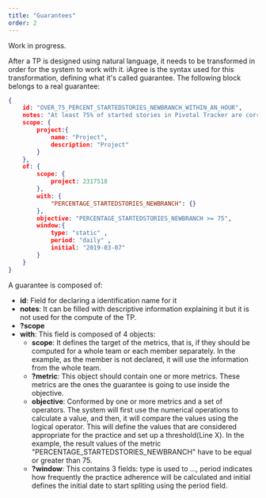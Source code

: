 ```yaml
---
title: "Guarantees"
order: 2
---
```

Work in progress.

After a TP is designed using natural language, it needs to be transformed in order for the system to work with it. iAgree is the syntax used for this transformation, defining what it's called guarantee. The following block belongs to a real guarantee:

```json  class:"lineNo"
{
    id: "OVER_75_PERCENT_STARTEDSTORIES_NEWBRANCH_WITHIN_AN_HOUR",
    notes: "At least 75% of started stories in Pivotal Tracker are correlated with the creation of a branch in GitHub within an hour.",
    scope: {
        project:{
            name: "Project",
            description: "Project"
        }
    },
    of: {
        scope: {
            project: 2317518
        },
        with: {
            "PERCENTAGE_STARTEDSTORIES_NEWBRANCH": {}
        },
        objective: "PERCENTAGE_STARTEDSTORIES_NEWBRANCH >= 75",        
        window:{
            type: "static" ,
            period: "daily" ,
            initial: "2019-03-07"
        }
    }    
}
```

A guarantee is composed of:
* **id**: Field for declaring a identification name for it
* **notes**: It can be filled with descriptive information 
explaining it but it is not used for the compute of the TP.
* **?scope**
* **with**: This field is composed of 4 objects:
    * **scope**: It defines the target of the metrics, that is, if they should be computed for a whole team or each member separately. In the example, as the member is not declared, it will use the information from the whole team.
    * **?metric**: This object should contain one or more metrics. These metrics are the ones the guarantee is going to use inside the objective.
    * **objective**: Conformed by one or more metrics and a set of operators. The system will first use the numerical operations to calculate a value, and then, it will compare the values using the logical operator. This will define the values that are considered appropriate for the practice and set up a threshold(Line X). In the example, the result values of the metric "PERCENTAGE_STARTEDSTORIES_NEWBRANCH" have to be equal or greater than 75. 
    * **?window**: This contains 3 fields: type is used to ..., period indicates how frequently the practice adherence will be calculated and initial defines the initial date to start spliting using the period field.
    

